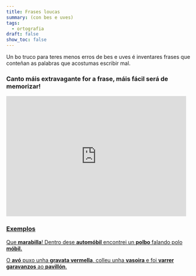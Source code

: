 ```yaml
---
title: Frases loucas
summary: (con bes e uves)
tags:
  - ortografia
draft: false
show_toc: false
---
```

Un bo truco para teres menos erros de bes e uves é inventares frases que conteñan as palabras que acostumas escribir mal. 

### Canto máis extravagante for a frase, máis fácil será de memorizar!

<iframe src="https://giphy.com/embed/XB43a39jYFT6JxjVtR" width="480" height="320" frameBorder="0" class="giphy-embed" allowFullScreen></iframe><p><a href="https://giphy.com/gifs/arbeiterkammer-XB43a39jYFT6JxjVtR">

### Exemplos

<article>

Que **marabilla**! Dentro dese **automóbil** encontrei un **polbo** falando polo **móbil.**

</article>

<article>

O **avó** puxo unha **gravata vermella**, colleu unha **vasoira** e foi **varrer** **garavanzos** ao **pavillón**.

</article>